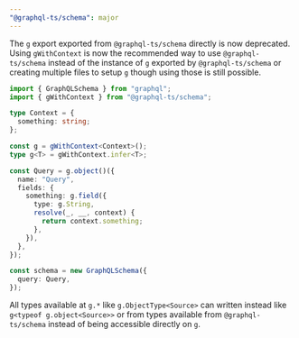```yaml
---
"@graphql-ts/schema": major
---
```


The `g` export exported from `@graphql-ts/schema` directly is now deprecated. Using `gWithContext` is now the recommended way to use `@graphql-ts/schema` instead of the instance of `g` exported by `@graphql-ts/schema` or creating multiple files to setup `g` though using those is still possible.

```ts
import { GraphQLSchema } from "graphql";
import { gWithContext } from "@graphql-ts/schema";

type Context = {
  something: string;
};

const g = gWithContext<Context>();
type g<T> = gWithContext.infer<T>;

const Query = g.object()({
  name: "Query",
  fields: {
    something: g.field({
      type: g.String,
      resolve(_, __, context) {
        return context.something;
      },
    }),
  },
});

const schema = new GraphQLSchema({
  query: Query,
});
```

All types available at `g.*` like `g.ObjectType<Source>` can written instead like `g<typeof g.object<Source>>` or from types available from `@graphql-ts/schema` instead of being accessible directly on `g`.
